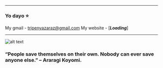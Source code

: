 ------------------------------------------------------------
### Yo dayo ⭐

My gmail - tripenyazaraz@gmail.com
My website - [___Loading___] 

------------------------------------------------------------
![alt text](https://user-images.githubusercontent.com/55177401/124724030-6ec72780-df2d-11eb-827e-01686a827a87.jpg)

### “People save themselves on their own. Nobody can ever save anyone else.” – Araragi Koyomi.
